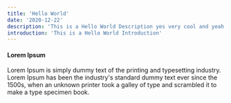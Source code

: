 ```yaml
---
title: 'Hello World'
date: '2020-12-22'
description: 'This is a Hello World Description yes very cool and yeah I guess.'
introduction: 'This is a Hello World Introduction'
---
```


#### Lorem Ipsum

Lorem Ipsum is simply dummy text of the printing and typesetting industry. Lorem Ipsum has been the industry's standard dummy text ever since the 1500s, when an unknown printer took a galley of type and scrambled it to make a type specimen book.
